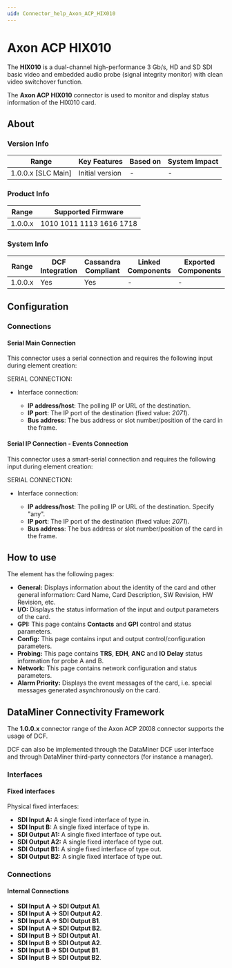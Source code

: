 ```yaml
---
uid: Connector_help_Axon_ACP_HIX010
---
```


# Axon ACP HIX010

The **HIX010** is a dual-channel high-performance 3 Gb/s, HD and SD SDI basic video and embedded audio probe (signal integrity monitor) with clean video switchover function.

The **Axon ACP HIX010** connector is used to monitor and display status information of the HIX010 card.

## About

### Version Info

| Range                | Key Features     | Based on     | System Impact     |
|----------------------|------------------|--------------|-------------------|
| 1.0.0.x [SLC Main]   | Initial version  | -            | -                 |

### Product Info

| Range     | Supported Firmware       |
|-----------|--------------------------|
| 1.0.0.x   | 1010 1011 1113 1616 1718 |

### System Info

| Range     | DCF Integration     | Cassandra Compliant     | Linked Components     | Exported Components     |
|-----------|---------------------|-------------------------|-----------------------|-------------------------|
| 1.0.0.x   | Yes                 | Yes                     | -                     | -                       |

## Configuration

### Connections

#### Serial Main Connection

This connector uses a serial connection and requires the following input during element creation:

SERIAL CONNECTION:

- Interface connection:

  - **IP address/host**: The polling IP or URL of the destination.
  - **IP port**: The IP port of the destination (fixed value: *2071*).
  - **Bus address**: The bus address or slot number/position of the card in the frame.

#### Serial IP Connection - Events Connection

This connector uses a smart-serial connection and requires the following input during element creation:

SERIAL CONNECTION:

- Interface connection:

  - **IP address/host**: The polling IP or URL of the destination. Specify "any".
  - **IP port**: The IP port of the destination (fixed value: *2071*).
  - **Bus address**: The bus address or slot number/position of the card in the frame.

## How to use

The element has the following pages:

- **General:** Displays information about the identity of the card and other general information: Card Name, Card Description, SW Revision, HW Revision, etc.
- **I/O:** Displays the status information of the input and output parameters of the card.
- **GPI:** This page contains **Contacts** and **GPI** control and status parameters.
- **Config:** This page contains input and output control/configuration parameters.
- **Probing:** This page contains **TRS**, **EDH**, **ANC** and **IO Delay** status information for probe A and B.
- **Network:** This page contains network configuration and status parameters.
- **Alarm Priority:** Displays the event messages of the card, i.e. special messages generated asynchronously on the card.

## DataMiner Connectivity Framework

The **1.0.0.x** connector range of the Axon ACP 2IX08 connector supports the usage of DCF.

DCF can also be implemented through the DataMiner DCF user interface and through DataMiner third-party connectors (for instance a manager).

### Interfaces

#### Fixed interfaces

Physical fixed interfaces:

- **SDI Input A:** A single fixed interface of type in.
- **SDI Input B:** A single fixed interface of type in.
- **SDI Output A1:** A single fixed interface of type out.
- **SDI Output A2:** A single fixed interface of type out.
- **SDI Output B1:** A single fixed interface of type out.
- **SDI Output B2:** A single fixed interface of type out.

### Connections

#### Internal Connections

- **SDI Input A -\> SDI Output A1**.
- **SDI Input A -\> SDI Output A2**.
- **SDI Input A -\> SDI Output B1**.
- **SDI Input A -\> SDI Output B2**.
- **SDI Input B -\> SDI Output A1**.
- **SDI Input B -\> SDI Output A2**.
- **SDI Input B -\> SDI Output B1**.
- **SDI Input B -\> SDI Output B2**.

